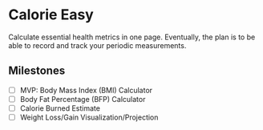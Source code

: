 # Calorie Easy

Calculate essential health metrics in one page. Eventually, the plan is to be able to record and track your periodic measurements.

## Milestones

- [ ] MVP: Body Mass Index (BMI) Calculator
- [ ] Body Fat Percentage (BFP) Calculator
- [ ] Calorie Burned Estimate
- [ ] Weight Loss/Gain Visualization/Projection
